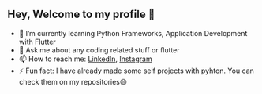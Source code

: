 ## Hey, Welcome to my profile 👋

- 🌱 I’m currently learning Python Frameworks, Application Development with Flutter
- 💬 Ask me about any coding related stuff or flutter
- 📫 How to reach me: [LinkedIn](https://www.linkedin.com/in/deep-dhar), [Instagram](https://www.instagram.com/_deepdhar_)
- ⚡ Fun fact: I have already made some self projects with pyhton. You can check them on my repositories😄
